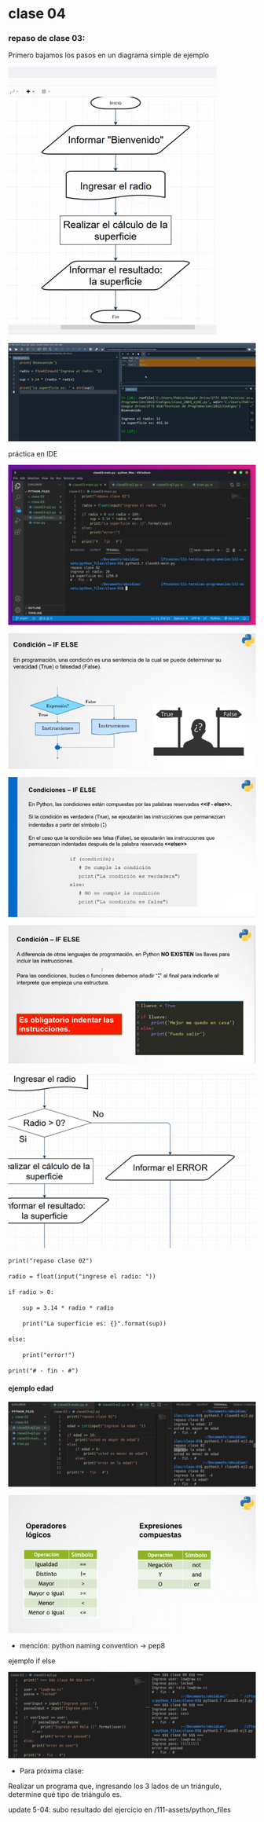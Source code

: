 # clase 04
### repaso de clase 03:
Primero bajamos los pasos en un diagrama simple de ejemplo

![](111-assets/ppt-4-tecnicas%201.png)

![](111-assets/ppt-5-tecnicas.png)

práctica en IDE

![](111-assets/ppt-11-tecnicas.png)

![](111-assets/ppt-6-tecnicas.png)

![](111-assets/ppt-7-tecnicas.png)

![](111-assets/ppt-8-tecnicas.png)

![](111-assets/ppt-9-tecnicas.png)

```
print("repaso clase 02")

radio = float(input("ingrese el radio: "))

if radio > 0:

	sup = 3.14 * radio * radio

	print("La superficie es: {}".format(sup))

else:

	print("error!")

print("# - fin - #")

```

#### ejemplo edad

![](111-assets/ppt-15-tecnicas.png)

![](111-assets/ppt-10-tecnicas.png)

- mención: python naming convention -> pep8

ejemplo if else

![](111-assets/ppt-14-tecnicas.png)

- Para próxima clase: 

Realizar un programa que, ingresando los 3 lados de un triángulo,
determine qué tipo de triángulo es. 

update 5-04: subo resultado del ejercicio en /111-assets/python_files